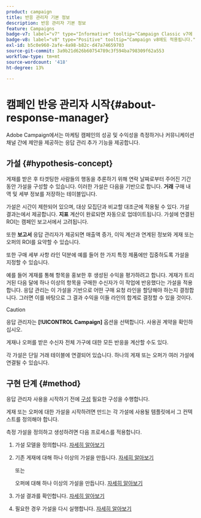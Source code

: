 ```yaml
---
product: campaign
title: 반응 관리자 기본 정보
description: 반응 관리자 기본 정보
feature: Campaigns
badge-v7: label="v7" type="Informative" tooltip="Campaign Classic v7에 적용"
badge-v8: label="v8" type="Positive" tooltip="Campaign v8에도 적용됩니다."
exl-id: b5c0e960-2afe-4a98-b82c-d47a74659703
source-git-commit: 3a9b21d626b60754789c3f594ba798309f62a553
workflow-type: tm+mt
source-wordcount: '418'
ht-degree: 13%

---
```


# 캠페인 반응 관리자 시작{#about-response-manager}



Adobe Campaign에서는 마케팅 캠페인의 성공 및 수익성을 측정하거나 커뮤니케이션 채널 간에 제안을 제공하는 응답 관리 추가 기능을 제공합니다.

## 가설 {#hypothesis-concept}

게재를 받은 후 타겟팅한 사람들의 행동을 추론하기 위해 연락 날짜로부터 주어진 기간 동안 가설을 구성할 수 있습니다. 이러한 가설은 다음을 기반으로 합니다. **거래** 구매 내역 및 세부 정보를 저장하는 테이블입니다.

가설은 시간이 제한되어 있으며, 대상 모집단과 비교할 대조군에 적용될 수 있다. 가설 결과는에서 제공합니다. **지표** 계산이 완료되면 자동으로 업데이트됩니다. 가설에 연결된 ROI는 캠페인 보고서에서 고려됩니다.

또한 **보고서** 응답 관리자가 제공되면 매출액 증가, 이익 계산과 연계된 정보와 게재 또는 오퍼의 ROI를 요약할 수 있습니다.

또한 구매 세부 사항 라인 덕분에 예를 들어 한 가지 특정 제품에만 집중하도록 가설을 지정할 수 있습니다.

예를 들어 게재를 통해 항목을 홍보한 후 생성된 수익을 평가하려고 합니다. 게재가 트리거된 다음 달에 하나 이상의 항목을 구매한 수신자가 이 작업에 반응했다는 가설을 적용합니다. 응답 관리는 이 가설을 기반으로 어떤 구매 요청 라인을 할당해야 하는지 결정합니다. 그러면 이를 바탕으로 그 결과 수익을 이들 라인의 합계로 결정할 수 있을 것이다.

>[!CAUTION]
>
>응답 관리자는 **[!UICONTROL Campaign]** 옵션을 선택합니다. 사용권 계약을 확인하십시오.

게재나 오퍼를 받은 수신자 전체 가구에 대한 모든 반응을 계산할 수도 있다.

각 가설은 단일 거래 테이블에 연결되어 있습니다. 하나의 게재 또는 오퍼가 여러 가설에 연결될 수 있습니다.

## 구현 단계 {#method}

응답 관리자 사용을 시작하기 전에 [구성](configuration.md) 필요한 구성을 수행합니다.

게재 또는 오퍼에 대한 가설을 시작하려면 만드는 각 가설에 사용될 템플릿에서 그 컨텍스트를 정의해야 합니다.

측정 가설을 정의하고 생성하려면 다음 프로세스를 적용합니다.

1. 가설 모델을 정의합니다. [자세히 알아보기](hypothesis-templates.md#creating-a-hypothesis-model)
1. 기존 게재에 대해 하나 이상의 가설을 만듭니다. [자세히 알아보기](creating-hypotheses.md#referencing-a-hypothesis-in-a-campaign-delivery)

   또는

   오퍼에 대해 하나 이상의 가설을 만듭니다. [자세히 알아보기](creating-hypotheses.md#creating-a-hypothesis-on-an-offer)

1. 가설 결과를 확인합니다. [자세히 알아보기](hypothesis-tracking.md)
1. 필요한 경우 가설을 다시 실행합니다. [자세히 알아보기](creating-hypotheses.md#creating-a-hypothesis-on-the-fly-on-a-delivery)

